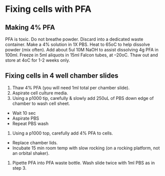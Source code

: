 # Fixing cells with PFA

## Making 4% PFA

PFA is toxic. Do not breathe powder. Discard into a dedicated waste container. Make a 4% solution in 1X PBS. Heat to 65oC to help dissolve powder (mix often). Add about 5ul 10M NaOH to assist dissolving 4g PFA in 100ml. Freeze in 5ml aliquots in 15ml Falcon tubes, at –20oC. Thaw out and store at 4oC for 1-2 weeks only.

## Fixing cells in 4 well chamber slides

1. Thaw 4% PFA (you will need 1ml total per chamber slide).
1. Aspirate cell culture media.
1. Using a p1000 tip, carefully & slowly add 250uL of PBS down edge of chamber to wash cell sheet.
  - Wait 10 sec
  - Aspirate PBS
  - Repeat PBS wash
1. Using a p1000 top, carefully add 4% PFA to cells.
  - Replace chamber lids.
  - Incubate 15 min room temp with slow rocking (on a rocking platform, not an orbital shaker).
1. Pipette PFA into PFA waste bottle.  Wash slide twice with 1ml PBS as in step 3.
